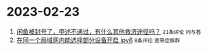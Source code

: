# 2023-02-23

1. [闲鱼被封号了，申述不通过，有什么其他救济途径吗？](https://www.v2ex.com/t/918407) `21条评论` `问与答`
1. [在同一个局域网内能选择部分设备开启 ipv6](https://www.v2ex.com/t/918412) `8条评论` `宽带症候群`
